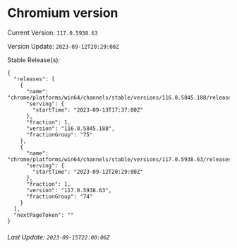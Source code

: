 # Chromium version

Current Version: `117.0.5938.63`

Version Update: `2023-09-12T20:29:00Z`

Stable Release(s):
```
{
  "releases": [
    {
      "name": "chrome/platforms/win64/channels/stable/versions/116.0.5845.188/releases/1694626620",
      "serving": {
        "startTime": "2023-09-13T17:37:00Z"
      },
      "fraction": 1,
      "version": "116.0.5845.188",
      "fractionGroup": "75"
    },
    {
      "name": "chrome/platforms/win64/channels/stable/versions/117.0.5938.63/releases/1694550540",
      "serving": {
        "startTime": "2023-09-12T20:29:00Z"
      },
      "fraction": 1,
      "version": "117.0.5938.63",
      "fractionGroup": "74"
    }
  ],
  "nextPageToken": ""
}
```

###### Last Update: `2023-09-15T22:00:06Z`
        